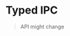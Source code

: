 # Typed IPC

> API might change

<!-- look at https://github.com/orourkek/typesafe-ipc -->

<!-- what is renderer, main process (side) -->

<!-- invokers always uses promise -->

<!-- write comprehensive guide (and that handlers always takes precedence) -->